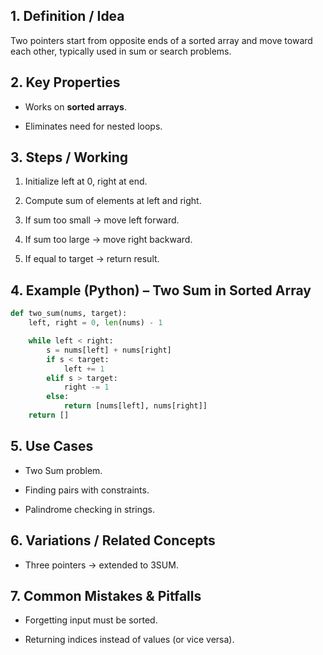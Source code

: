 ## 1. Definition / Idea

Two pointers start from opposite ends of a sorted array and move toward each other, typically used in sum or search problems.

## 2. Key Properties

- Works on **sorted arrays**.
    
- Eliminates need for nested loops.
    

## 3. Steps / Working

1. Initialize left at 0, right at end.
    
2. Compute sum of elements at left and right.
    
3. If sum too small → move left forward.
    
4. If sum too large → move right backward.
    
5. If equal to target → return result.
    

## 4. Example (Python) – Two Sum in Sorted Array

```python
def two_sum(nums, target):
    left, right = 0, len(nums) - 1

    while left < right:
        s = nums[left] + nums[right]
        if s < target:
            left += 1
        elif s > target:
            right -= 1
        else:
            return [nums[left], nums[right]]
    return []
```

## 5. Use Cases

- Two Sum problem.
    
- Finding pairs with constraints.
    
- Palindrome checking in strings.
    

## 6. Variations / Related Concepts

- Three pointers → extended to 3SUM.
    

## 7. Common Mistakes & Pitfalls

- Forgetting input must be sorted.
    
- Returning indices instead of values (or vice versa).
    
